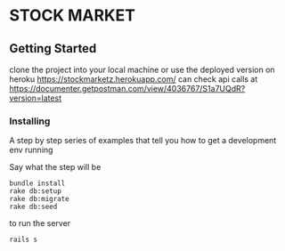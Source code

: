 # STOCK MARKET
## Getting Started
clone the project into your local machine 
or use the deployed version on heroku https://stockmarketz.herokuapp.com/
can check api calls at https://documenter.getpostman.com/view/4036767/S1a7UQdR?version=latest

### Installing

A step by step series of examples that tell you how to get a development env running

Say what the step will be
```
bundle install
rake db:setup
rake db:migrate 
rake db:seed
```
to run the server 
```
rails s
```
